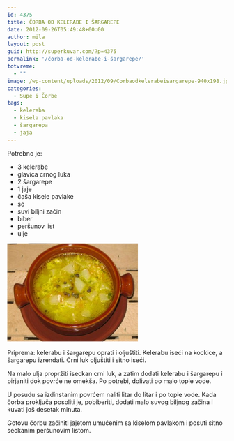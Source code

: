 ```yaml
---
id: 4375
title: ČORBA OD KELERABE I ŠARGAREPE
date: 2012-09-26T05:49:48+00:00
author: mila
layout: post
guid: http://superkuvar.com/?p=4375
permalink: '/čorba-od-kelerabe-i-šargarepe/'
totvreme:
  - ""
image: /wp-content/uploads/2012/09/Corbaodkelerabeisargarepe-940x198.jpg
categories:
  - Supe i Čorbe
tags:
  - keleraba
  - kisela pavlaka
  - šargarepa
  - jaja
---
```

Potrebno je:

  * 3 kelerabe
  * glavica crnog luka
  * 2 šargarepe
  * 1 jaje
  * čaša kisele pavlake
  * so
  * suvi biljni začin
  * biber
  * peršunov list
  * ulje

<img class="alignnone size-medium wp-image-4376" title="Corbaodkelerabeisargarepe" src="/wp-content/uploads/2012/09/Corbaodkelerabeisargarepe-300x225.jpg" alt="" width="300" height="225" /> 

Priprema: kelerabu i šargarepu oprati i oljuštiti. Kelerabu iseći na kockice, a šargarepu izrendati. Crni luk oljuštiti i sitno iseći.

Na malo ulja propržiti iseckan crni luk, a zatim dodati kelerabu i šargarepu i pirjaniti dok povrće ne omekša. Po potrebi, dolivati po malo tople vode.

U posudu sa izdinstanim povrćem naliti litar do litar i po tople vode. Kada čorba proključa posoliti je, pobiberiti, dodati malo suvog biljnog začina i kuvati još desetak minuta.

Gotovu čorbu začiniti jajetom umućenim sa kiselom pavlakom i posuti sitno seckanim peršunovim listom.